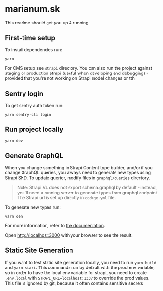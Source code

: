 # marianum.sk

This readme should get you up & running.

## First-time setup

To install dependencies run:

```
yarn
```

For CMS setup see `strapi` directory. You can also run the project against staging or production strapi (useful when developing and debugging) - provided that you're not working on Strapi model changes or tth

## Sentry login

To get sentry auth token run:

```
yarn sentry-cli login
```

## Run project locally

```
yarn dev
```

## Generate GraphQL

When you change something in Strapi Content type builder, and/or if you change GraphQL queries, you always need to generate new types using Strapi SKD. To update querier, modify files in `graphql/queries` directory.

> Note: Strapi V4 does not export schema.graphql by default - instead, you'll need a running server to generate types from graphql endpoint. The Strapi url is set up directly in `codege.yml` file.

To generate new types run:

```bash
yarn gen
```

For more information, refer to [the documentation](/docs/libs/Strapi-SDK.md).

Open [http://localhost:3000](http://localhost:3000) with your browser to see the result.

## Static Site Generation

If you want to test static site generation locally, you need to run `yarn build` and `yarn start`. This commands run by default with the prod env variable, so in order to have the local env variable for strapi, you need to create `.env.local` with `STRAPI_URL=localhost:1337` to override the prod values. This file is ignored by git, because it often contains sensitive secrets
